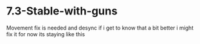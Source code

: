 # 7.3-Stable-with-guns
Movement fix is needed and desync if i get to know that a bit better i might fix it for now its staying like this
